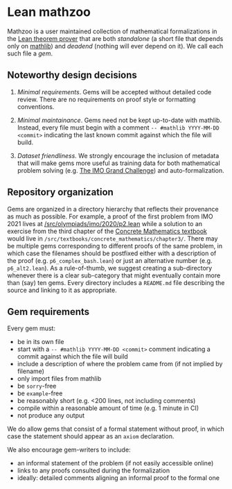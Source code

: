 # Lean mathzoo

Mathzoo is a user maintained collection of mathematical formalizations in the [Lean theorem prover](https://leanprover.github.io/) that are both *standalone* (a short file that depends only on [mathlib](https://github.com/leanprover-community/mathlib)) and *deadend* (nothing will ever depend on it). We call each such file a *gem*.

## Noteworthy design decisions

1. *Minimal requirements*. Gems will be accepted without detailed code review. There are no requirements on proof style or formatting conventions.

1. *Minimal maintainance*. Gems need not be kept up-to-date with mathlib. Instead, every file must begin with a comment `-- #mathlib YYYY-MM-DD <commit>` indicating the last known commit against which the file will build.

1. *Dataset friendliness*. We strongly encourage the inclusion of metadata that will make gems more useful as training data for both mathematical problem solving (e.g. [The IMO Grand Challenge](https://imo-grand-challenge.github.io/)) and auto-formalization.

## Repository organization

Gems are organized in a directory hierarchy that reflects their provenance as much as possible. For example, a proof of the first problem from IMO 2021 lives at [/src/olympiads/imo/2020/p2.lean](/src/olympiads/imo/2020/p2.lean) while a solution to an exercise from the third chapter of the [Concrete Mathematics textbook](https://en.wikipedia.org/wiki/Concrete_Mathematics) would live in `/src/textbooks/concrete_mathematics/chapter3/`. There may be multiple gems corresponding to different proofs of the same problem, in which case the filenames should be postfixed either with a description of the proof (e.g. `p6_complex_bash.lean`) or just an alternative number (e.g. `p6_alt2.lean`). As a rule-of-thumb, we suggest creating a sub-directory whenever there is a clear sub-category that might eventually contain more than (say) ten gems. Every directory includes a `README.md` file describing the source and linking to it as appropriate.

## Gem requirements

Every gem must:

- be in its own file
- start with a `-- #mathlib YYYY-MM-DD <commit>` comment indicating a commit against which the file will build
- include a description of where the problem came from (if not implied by filename)
- only import files from mathlib
- be `sorry`-free
- be `example`-free
- be reasonably short (e.g. <200 lines, not including comments)
- compile within a reasonable amount of time (e.g. 1 minute in CI)
- not produce any output

We do allow gems that consist of a formal statement without proof, in which case the statement should appear as an `axiom` declaration.

We also encourage gem-writers to include:

- an informal statement of the problem (if not easily accessible online)
- links to any proofs consulted during the formalization
- ideally: detailed comments aligning an informal proof to the formal one